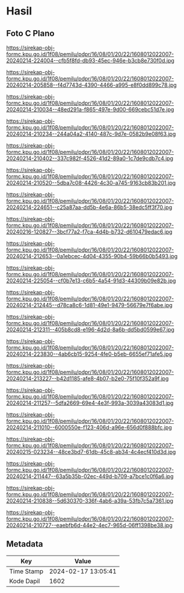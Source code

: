 # Hasil

## Foto C Plano

https://sirekap-obj-formc.kpu.go.id/1f08/pemilu/pdpr/16/08/01/20/22/1608012022007-20240214-224004--cfb5f8fd-db93-45ec-946e-b3cb8e730f0d.jpg

https://sirekap-obj-formc.kpu.go.id/1f08/pemilu/pdpr/16/08/01/20/22/1608012022007-20240214-205858--f4d7743d-4390-4466-a995-e8f0dd899c78.jpg

https://sirekap-obj-formc.kpu.go.id/1f08/pemilu/pdpr/16/08/01/20/22/1608012022007-20240214-210034--48ed291a-f865-497e-9d00-669cebc51d7e.jpg

https://sirekap-obj-formc.kpu.go.id/1f08/pemilu/pdpr/16/08/01/20/22/1608012022007-20240214-210234--244a04a2-4140-487c-9d7e-0582b9e08f63.jpg

https://sirekap-obj-formc.kpu.go.id/1f08/pemilu/pdpr/16/08/01/20/22/1608012022007-20240214-210402--337c982f-4526-41d2-89a0-1c7de9cdb7c4.jpg

https://sirekap-obj-formc.kpu.go.id/1f08/pemilu/pdpr/16/08/01/20/22/1608012022007-20240214-210520--5dba7c08-4426-4c30-a745-9163cb83b201.jpg

https://sirekap-obj-formc.kpu.go.id/1f08/pemilu/pdpr/16/08/01/20/22/1608012022007-20240214-224651--c25a87aa-dd5b-4e6a-86b5-38edc5ff3f70.jpg

https://sirekap-obj-formc.kpu.go.id/1f08/pemilu/pdpr/16/08/01/20/22/1608012022007-20240216-120827--3bcf77a2-f7ca-4d4b-b732-d610479edac6.jpg

https://sirekap-obj-formc.kpu.go.id/1f08/pemilu/pdpr/16/08/01/20/22/1608012022007-20240214-212653--0a1ebcec-4d04-4355-90b4-59b66b0b5493.jpg

https://sirekap-obj-formc.kpu.go.id/1f08/pemilu/pdpr/16/08/01/20/22/1608012022007-20240214-225054--cf0b7e13-c6b5-4a54-91d3-44309b09e82b.jpg

https://sirekap-obj-formc.kpu.go.id/1f08/pemilu/pdpr/16/08/01/20/22/1608012022007-20240214-212445--d78ca8c6-1d81-49e1-9479-56679e7f6abe.jpg

https://sirekap-obj-formc.kpu.go.id/1f08/pemilu/pdpr/16/08/01/20/22/1608012022007-20240214-212311--405b8cd8-e196-4d2d-8a6b-dd5bd0599e67.jpg

https://sirekap-obj-formc.kpu.go.id/1f08/pemilu/pdpr/16/08/01/20/22/1608012022007-20240214-223830--4ab6cb15-9254-4fe0-b5eb-6655ef71afe5.jpg

https://sirekap-obj-formc.kpu.go.id/1f08/pemilu/pdpr/16/08/01/20/22/1608012022007-20240214-213227--b42d1185-afe8-4b07-b2e0-75f10f352a9f.jpg

https://sirekap-obj-formc.kpu.go.id/1f08/pemilu/pdpr/16/08/01/20/22/1608012022007-20240214-211257--5dfa2669-69e4-4e3f-993a-3039a43083d1.jpg

https://sirekap-obj-formc.kpu.go.id/1f08/pemilu/pdpr/16/08/01/20/22/1608012022007-20240214-211010--6000550e-f123-406d-a96e-656d0f888bfc.jpg

https://sirekap-obj-formc.kpu.go.id/1f08/pemilu/pdpr/16/08/01/20/22/1608012022007-20240215-023234--48ce3bd7-61db-45c8-ab34-4c4ecf410d3d.jpg

https://sirekap-obj-formc.kpu.go.id/1f08/pemilu/pdpr/16/08/01/20/22/1608012022007-20240214-211447--63a5b35b-02ec-449d-b709-a7bce1c0f6a6.jpg

https://sirekap-obj-formc.kpu.go.id/1f08/pemilu/pdpr/16/08/01/20/22/1608012022007-20240214-210838--5d630370-336f-4ab6-a39a-53fb7c5a7361.jpg

https://sirekap-obj-formc.kpu.go.id/1f08/pemilu/pdpr/16/08/01/20/22/1608012022007-20240214-210727--eaebfb6d-44e2-4ec7-965d-06ff1398be38.jpg


## Metadata

| Key        | Value               |
| ---------- | ------------------- |
| Time Stamp | 2024-02-17 13:05:41 |
| Kode Dapil | 1602                |




